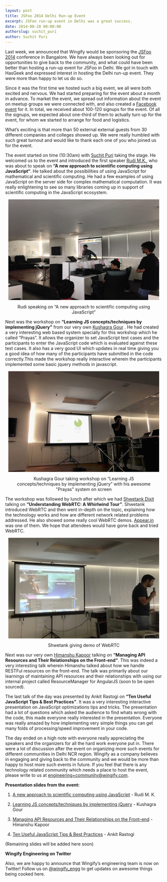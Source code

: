 ```yaml
---
layout: post
title: JSFoo 2014 Delhi Run-up Event
excerpt: JSFoo run-up event in Delhi was a great success.
date: 2014-08-28 00:00:00
authorslug: suchit_puri
author: Suchit Puri
---
```


Last week, we announced that Wingify would be sponsoring the [JSFoo 2014](http://engineering.wingify.com/posts/jsfoo-run-up-event/) conference in Bangalore. We have always been looking out for opportunities to give back to the community, and what could have been better than hosting a run-up event for JSFoo in Delhi. We got in touch with HasGeek and expressed interest in hosting the Delhi run-up event. They were more than happy to let us do so.

Since it was the first time we hosted such a big event, we all were both excited and nervous. We had started preparing for the event about a month in advance. To market the event, we spread out information about the event on meetup groups we were connected with, and also created a [Facebook event](https://www.facebook.com/events/1464410987176966/ ) for it. In total, we received about 100-120 signups for the event. Of all the signups, we expected about one-third of them to actually turn up for the event, for whom we started to arrange for food and logistics.

What’s exciting is that more than 50 external external guests from 30 different companies and colleges showed up. We were really humbled with such great turnout and would like to thank each one of you who joined us for the event.

The event started on time (10:30am) with [Suchit Puri](https://twitter.com/suchitpuri) taking the stage. He welcomed us to the event and introduced the first speaker [Rudi M.K.](https://github.com/rudimk), who was about to speak on **“A new approach to scientific computing using JavaScript“**. He talked about the possibilities of using JavaScript for mathematical and scientific computing. He had a few examples of using JavaScript on the server side for complex mathematical computation. It was really enlightening to see so many libraries coming up in support of scientific computing in the  JavaScript ecosystem.

<div style="text-align:center; margin: 10px;">
  <img src="/images/2014/09/0.jpg">
  <div style="margin: 10px;"> Rudi speaking on “A new approach to scientific computing using JavaScript”
  </div>
</div>

Next was the workshop on **“Learning JS concepts/techniques by implementing jQuery”** from our very own [Kushagra Gour](https://github.com/chinchang) . He had created a very interesting web based system specially for this workshop which he called “Prayas”. It allows the organizer to set JavaScript test cases and the participants to enter the JavaScript code which is evaluated against these test cases. It also has a very good UI which updates in real time giving you a good idea of how many of the participants have submitted in the code correctly.This made the workshop really interactive wherein the participants implemented some basic jquery methods in javascript.

<div style="text-align:center; margin: 10px;">
  <img src="/images/2014/09/1.jpg">
  <div style="margin: 10px;"> Kushagra Gour taking workshop on “Learning JS concepts/techniques by implementing jQuery” with his awesome "Prayas" system on screen
  </div>
</div>

The workshop was followed by lunch after which we had [Shwetank Dixit](https://twitter.com/shwetank) talking on **“Understanding WebRTC: A Whirlwind Tour”**. Shwetank introduced WebRTC and then went in-depth on the topic, explaining how the technology works and how are different network related problems addressed. He also showed some really cool WebRTC demos. [Appear.in](https://appear.in/) was one of them. We hope that attendees would have gone back and tried WebRTC.

<div style="text-align:center; margin: 10px;">
  <img src="/images/2014/09/2.jpg">
  <div style="margin: 10px;"> Shwetank giving demo of WebRTC 
  </div>
</div>

Next was our very own [Himanshu Kapoor](https://github.com/fleon/) talking on **“Managing API Resources and Their Relationships on the Front-end“**. This was indeed a very interesting talk wherein Himanshu talked about how we handle RESTFul resources on the front-end. The talk was primarily about our learnings of maintaining API resources and their relationships with using our internal project called ResourceManager for AngularJS (soon to be open sourced).


The  last talk of the day was presented by Ankit Rastogi on **“Ten Useful JavaScript Tips & Best Practices”**. It was a very interesting interactive presentation on JavaScript optimizations tips and tricks. The presentation had a lot of questions which asked the audience to find whats wrong with the code, this made everyone really interested in the presentation. Everyone was really amazed by how implementing very simple things you can get many folds of processing/speed improvement in your code.

The day ended on a high note with everyone really appreciating the speakers and the organizers for all the hard work everyone put in. There were a lot of discussion after the event on organizing more such events for different communities in Delhi NCR region. Wingify as a company believes in engaging and giving back to the community and we would be more than happy to host more such events in future. If you feel that there is any technology related  community which needs a place to host the event, please write to us at [engineering+community@wingify.com](mailto:engineering+community@wingify.com).

**Presentation slides from the event:**

1. [A new approach to scientific computing using JavaScript](http://slides.com/rudimk/jsmath#/ ) - Rudi M. K.

2. [Learning JS concepts/techniques by implementing jQuery](http://www.slideshare.net/wingify_engineering/learn-js-concepts-by-implementing-jquery) - Kushagra Gour

3. [Managing API Resources and Their Relationships on the Front-end](http://www.slideshare.net/wingify_engineering/resources-and-relationships-at-frontend) - 
Himanshu Kapoor

4. [Ten Useful JavaScript Tips & Best Practices](http://www.slideshare.net/ankit0rastogi/ten-useful-javascript-tips-best-practices) - Ankit Rastogi

(Remaining slides will be added here soon)

**Wingify Engineering on Twitter**

Also, we are happy to announce that Wingify’s engineering team is now on Twitter! Follow us on [@wingify_engg](https://twitter.com/wingify_engg) to get updates on awesome things being cooked here.



